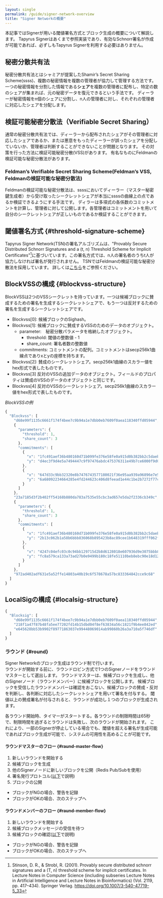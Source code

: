 ```yaml
---
layout: single
permalink: /guide/signer-network-overview
title: "Signer Networkの概要"
---
```


本記事ではSignerが用いる閾値署名方式とブロック生成の概要について解説します。
Tapyrus Signerはあくまで参照実装であり、有効なSchnorr署名が作成が可能であれば、必ずしもTapyrus Signerを利用する必要はありません。

## 秘密分散共有法
秘密分散共有法とはシャミアが提案したShamir’s Secret Sharing Scheme(ssss)、複数の秘密情報を複数の管理者が協力して管理する方法です。
一つの秘密情報を分割した情報である**シェア**を複数の管理者に配布し、特定の数のシェアが集まれば、元の秘密データを復元できるという手法です。
ディーラーが秘密情報をn個のシェアに分割し、n人の管理者に対し、それぞれの管理者に対応したシェアを分配します。


## 検証可能秘密分散法（Verifiable Secret Sharing）
通常の秘密分散共有法では、ディーラーから配布されたシェアがその管理者に対応したシェアであるか、または悪意をもったディーラーが誤ったシェアを分配していないか、管理者は判断することができないことが問題となります。
その対策を行った方法に検証可能秘密分散(VSS)があります。
有名なものにFeldmanの検証可能な秘密分散法があります。

### Feldman’s Verifiable Secret Sharing Scheme(Feldman’s VSS, Feldmanの検証可能な秘密分散法)
Feldmanの検証可能な秘密分散法は、ssssにおいてディーラー（マスター秘密鍵生成者）から受け取ったシークレットシェアが本当にssssの曲線上の点であるか検証できるようにする手法です。
ディラーは多項式の各係数のコミットメントを計算し、管理者に対して公開します。各管理者はコミットメントを用いて自分のシークレットシェアが正しいものであるか検証することができます。

## 閾値署名方式 {#threshold-signature-scheme}
Tapyrus Signer Network(TSN)の署名アルゴリズムは、"Provably Secure Distributed Schnorr Signatures and a (t, n) Threshold Scheme for Implicit Certificates"[^1]に基づいています。この署名方式では、n人の署名者のうちt人が協力しなければ署名が発行されません。
TSNではFeldmanの検証可能な秘密分散法を採用しています。
詳しくは[こちら](http://cacr.uwaterloo.ca/techreports/2001/corr2001-13.ps)をご参照ください。

## BlockVSSの構成 {#blockvss-structure}
BlockVSSは2つのVSSシークレットを持っています。一つは候補ブロックに賛成するための署名を生成するシークレットシェアで、もう一つは反対するための署名を生成するシークレットシェアです。

- Blockvss[0]: 候補ブロックのSighash。
- Blockvss[1]: 候補ブロックに賛成するVSSのためのデータのオブジェクト。
  - parameter:　秘密分散パラメータを格納したオブジェクト。
    - threshold: 閾値の整数値 - 1
    - share_count: 署名者数の整数値
  - commitments: コミットメントの配列。コミットメントはsecp256k1曲線点でありxとyの座標を持ちます。
- Blockvss[2]: 賛成のシークレットシェア。secp256k1曲線のスカラー値をhex形式で表したものです。
- Blockvss[3] 反対のVSSの追加データのオブジェクト。フィールドのプロパティは賛成のVSSのデータのオブジェクトと同じです。
- Blockvss[4] 反対のVSSのシークレットシェア。secp256k1曲線のスカラー値をhex形式で表したものです。

*BlockVSSの例*
```javascript
{
  "Blockvss": [
    "d68e99f1135c6661f174f4bee7c9b94a1e7dbb0eb7609f0aea118340ffd05944",
    {
      "parameters": {
        "threshold": 1,
        "share_count": 3
      },
      "commitments": [
        {
          "x": "1fc491aef36b480160d71b099fe376e58fe0a915d0b382bb2c5daeb2f46665d2",
          "y": "d4ec3f9d4e5a7494447c9f97476abdc475376311e49b7ce6000f9d0640c08fe9"
        },
        {
          "x": "647d33c9bb32320e8b7476743577180021f36e95aa939a96896e7e5be89f08fe",
          "y": "6a68092234664285e4fd244623c406d8feead1e44c1be2b7272f77c733c4ab48"
        }
      ]
    },
    "23a7185d3f2b402ff54168b880da783a7535e55cbc3ad657e5da2f2336cb349c",
    {
      "parameters": {
        "threshold": 1,
        "share_count": 3
      },
      "commitments": [
        {
          "x": "1fc491aef36b480160d71b099fe376e58fe0a915d0b382bb2c5daeb2f46665d2",
          "y": "2b13c062b1a58b6bbb836068b895423b8ac89cee1b648319fff062f8bf3f6c46"
        },
        {
          "x": "4247c04efc03c0c94bb129715d2b8d6128018e607936d9e3075bbb87f411043e",
          "y": "fc8a579ca133a73ad27b0e9499b180c18fe51110beb8ebc90e18d12f2a490f4a"
        }
      ]
    },
    "972ad402adf631e5a52ffe14803a40b19c6f578678a57bc833364842cce9c68"
  ]
}
```

## LocalSigの構成 {#localsig-structure}

```javascript
{
  "Blocksig": [
    "d68e99f1135c6661f174f4bee7c9b94a1e7dbb0eb7609f0aea118340ffd05944",
    "218f1a47f87b48fa5ee77202fd14b15dbd04f8ef63834a56c1821f9b4ee842ed",
    "e645628bb53b9902f89771863037e99448069014ab99860b26a3a710a5f746df"
  ]
}
```



### ラウンド {#round}
Signer Networkのブロック生成はラウンド制で行います。  
ラウンドが開始する前に、ラウンドロビン方式で1つのSignerノードをラウンドマスターとして選出します。
ラウンドマスターは、候補ブロックを生成し、他のSignerノード（ラウンドメンバー）に候補ブロックを公開します。
候補ブロックを受信したラウンドメンバーは確認をおこない、候補ブロックの賛成・反対を判断し、各判断に対応したシークレットシェアを用いて署名を付与する。
閾値以上の賛成署名が付与されると、ラウンドが成功し１つのブロックが生成されます。

各ラウンド開始時、タイマーがスタートする。各ラウンドの制限時間は65秒で、制限時間を過ぎるとラウンドは失敗し、次のラウンドが開始されます。
これにより、一部のSignerが停止している場合でも、閾値を超える署名が生成可能であればブロック生成が可能で、システムの可用性を高めることが可能です。

#### ラウンドマスターのフロー {#raund-master-flow}
1. 新しいラウンドを開始する
2. 候補ブロックを生成
3. 他のSignerノードに新しいブロックを公開（Redis Pub/Subを使用）
4. 署名発行プロトコル([以下](#signature-issuing-protocol)で説明)
5. ブロックの公開
  - ブロックがNGの場合、警告を記録
  - ブロックがOKの場合、次のステップへ


#### ラウンドメンバーのフロー {#raund-member-flow}
1. 新しいラウンドを開始する
2. 候補ブロックメッセージの受信を待つ
3. 候補ブロックの確認([以下](#signature-issuing-protocol)で説明)
  - ブロックがNGの場合、警告を記録
  - ブロックがOKの場合、次のステップへ



[^1]: Stinson, D. R., & Strobl, R. (2001). Provably secure distributed schnorr signatures and a (T, n) threshold scheme for implicit certificates. In Lecture Notes in Computer Science (including subseries Lecture Notes in Artificial Intelligence and Lecture Notes in Bioinformatics) (Vol. 2119, pp. 417–434). Springer Verlag. https://doi.org/10.1007/3-540-47719-5_33